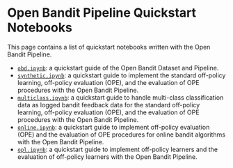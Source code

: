 # Open Bandit Pipeline Quickstart Notebooks

This page contains a list of quickstart notebooks written with the Open Bandit Pipeline.

- [`obd.ipynb`](./obd.ipynb): a quickstart guide of the Open Bandit Dataset and Pipeline.
- [`synthetic.ipynb`](./synthetic.ipynb): a quickstart guide to implement the standard off-policy learning, off-policy evaluation (OPE), and the evaluation of OPE procedures with the Open Bandit Pipeline.
- [`multiclass.ipynb`](./multiclass.ipynb): a quickstart guide to handle multi-class classification data as logged bandit feedback data for the standard off-policy learning, off-policy evaluation (OPE), and the evaluation of OPE procedures with the Open Bandit Pipeline.
- [`online.ipynb`](./online.ipynb): a quickstart guide to implement off-policy evaluation (OPE) and the evaluation of OPE procedures for online bandit algorithms with the Open Bandit Pipeline.
- [`opl.ipynb`](./opl.ipynb): a quickstart guide to implement off-policy learners and the evaluation of off-policy learners with the Open Bandit Pipeline.
